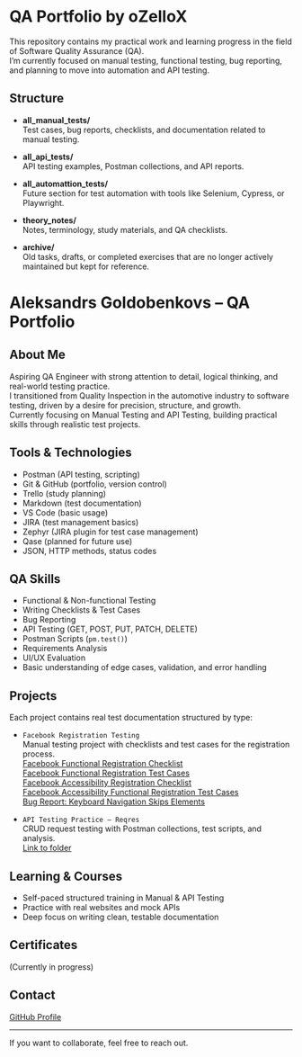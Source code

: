 # QA Portfolio by oZelloX

This repository contains my practical work and learning progress in the field of Software Quality Assurance (QA).  
I’m currently focused on manual testing, functional testing, bug reporting, and planning to move into automation and API testing.

##  Structure

- **all_manual_tests/**  
  Test cases, bug reports, checklists, and documentation related to manual testing.

- **all_api_tests/**  
  API testing examples, Postman collections, and API reports.

- **all_automattion_tests/**  
  Future section for test automation with tools like Selenium, Cypress, or Playwright.

- **theory_notes/**  
  Notes, terminology, study materials, and QA checklists.

- **archive/**  
  Old tasks, drafts, or completed exercises that are no longer actively maintained but kept for reference.


# Aleksandrs Goldobenkovs – QA Portfolio

##  About Me  
Aspiring QA Engineer with strong attention to detail, logical thinking, and real-world testing practice.  
I transitioned from Quality Inspection in the automotive industry to software testing, driven by a desire for precision, structure, and growth.  
Currently focusing on Manual Testing and API Testing, building practical skills through realistic test projects.

##  Tools & Technologies  
- Postman (API testing, scripting)  
- Git & GitHub (portfolio, version control)  
- Trello (study planning)  
- Markdown (test documentation)  
- VS Code (basic usage)  
- JIRA (test management basics)  
- Zephyr (JIRA plugin for test case management)  
- Qase (planned for future use)  
- JSON, HTTP methods, status codes  

##  QA Skills  
- Functional & Non-functional Testing  
- Writing Checklists & Test Cases  
- Bug Reporting  
- API Testing (GET, POST, PUT, PATCH, DELETE)  
- Postman Scripts (`pm.test()`)  
- Requirements Analysis  
- UI/UX Evaluation  
- Basic understanding of edge cases, validation, and error handling  

##  Projects  
Each project contains real test documentation structured by type:

- `Facebook Registration Testing`  
  Manual testing project with checklists and test cases for the registration process.  
  [Facebook Functional Registration Checklist](projects/facebook/manual/registration/functional/checklist/)  
  [Facebook Functional Registration Test Cases](projects/facebook/manual/registration/functional/test_cases/)  
  [Facebook Accessibility Registration Checklist](projects/facebook/manual/registration/accessibility/checklist/)  
  [Facebook Accessibility Functional Registration Test Cases](projects/facebook/manual/registration/accessibility/test_cases/)  
  [Bug Report: Keyboard Navigation Skips Elements](projects/facebook/manual/registration/accessibility/bug_reports/bug_report_keyboard_navigation_skip.md)
   
- `API Testing Practice – Reqres`  
  CRUD request testing with Postman collections, test scripts, and analysis.  
  [Link to folder](./api_testing/reqres_demo)

##  Learning & Courses  
- Self-paced structured training in Manual & API Testing  
- Practice with real websites and mock APIs  
- Deep focus on writing clean, testable documentation

##  Certificates  
(Currently in progress)

##  Contact  
[GitHub Profile](https://github.com/yourusername)  

---

If you want to collaborate, feel free to reach out.

